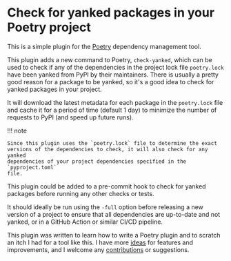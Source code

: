 # Check for yanked packages in your Poetry project

This is a simple plugin for the [Poetry](https://python-poetry.org/) dependency
management tool.

This plugin adds a new command to Poetry, `check-yanked`, which can be used to
check if any of the dependencies in the project lock file `poetry.lock` have
been yanked from PyPI by their maintainers. There is usually a pretty good
reason for a package to be yanked, so it's a good idea to check for yanked
packages in your project.

It will download the latest metadata for each package in the `poetry.lock` file
and cache it for a period of time (default 1 day) to minimize the number of
requests to PyPI (and speed up future runs).

!!! note

    Since this plugin uses the `poetry.lock` file to determine the exact
    versions of the dependencies to check, it will also check for any yanked
    dependencies of your project dependencies specified in the `pyproject.toml`
    file.

This plugin could be added to a pre-commit hook to check for yanked packages
before running any other checks or tests.

It should ideally be run using the `-full` option before releasing a new version
of a project to ensure that all dependencies are up-to-date and not yanked, or
in a GitHub Action or similar CI/CD pipeline.

This plugin was written to learn how to write a Poetry plugin and to scratch an
itch I had for a tool like this. I have more [ideas](todo.md) for features and
improvements, and I welcome any [contributions](contributing.md) or suggestions.
